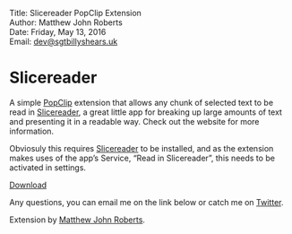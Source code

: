 Title: Slicereader PopClip Extension  
Author: Matthew John Roberts  
Date: Friday, May 13, 2016  
Email: dev@sgtbillyshears.uk  

# Slicereader

A simple [PopClip](https://pilotmoon.com/popclip/extensions/) extension that allows any chunk of selected text to be read in [Slicereader](http://mthr.me/slicereader/), a great little app for breaking up large amounts of text and presenting it in a readable way. Check out the website for more information.

Obviosuly this requires [Slicereader](http://mthr.me/slicereader/) to be installed, and as the extension makes uses of the app’s Service, “Read in Slicereader”, this needs to be activated in settings.

[Download](http://www.sgtbillyshears.uk/PopClip/slicereader.popclipext)

Any questions, you can email me on the link below or catch me on [Twitter](https://twitter.com/sgtbillyshears).

Extension by [Matthew John Roberts](mailto:dev@sgtbillyshears.uk).